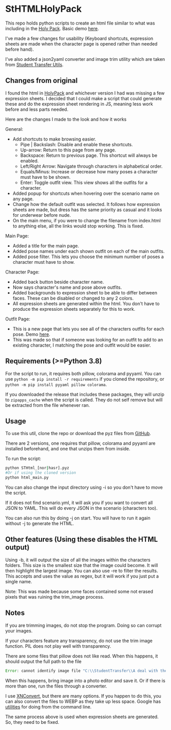 # StHTMLHolyPack

This repo holds python scripts to create an html file similar to what was including in the [Holy Pack](https://www.tfgames.site/phpbb3/viewtopic.php?f=72&t=15688). Basic demo [here](https://coreman14.github.io/StHTMLHolyPack/).

I've made a few changes for usability (Keyboard shortcuts, expression sheets are made when the character page is opened rather than needed before hand).

I've also added a json2yaml converter and image trim utility which are taken from [Student Transfer Utils](https://utils.student-transfer.com).

## Changes from original

I found the html in [HolyPack](https://www.tfgames.site/phpbb3/viewtopic.php?f=72&t=15688) and whichever version I had was missing a few expression sheets. I decided  that I could make a script that could generate these and do the expression sheet rendering in JS, meaning less work before and less parts needed.

Here are the changes I made to the look and how it works

General:
-   Add shortcuts to make browsing easier.
    - Pipe | Backslash: Disable and enable these shortcuts.
    - Up-arrow: Return to this page from any page.
    - Backspace: Return to previous page. This shortcut will always be enabled.
    - Left/Right Arrow: Navigate through characters in alphabetical order.
    - Equals/Minus: Increase or decrease how many poses a character must have to be shown.
    - Enter: Toggle outfit view. This view shows all the outfits for a character.
-   Added popup for shortcuts when hovering over the scenario name on any page.
-   Change how the default outfit was selected. It follows how expression sheets are made, but dress has the same priority as casual and it looks for underwear before nude.
-   On the main menu, if you were to change the filename from index.html to anything else, all the links would stop working. This is fixed.

Main Page:

-   Added a title for the main page.
-   Added pose names under each shown outfit on each of the main outfits.
-   Added pose filter. This lets you choose the minimum number of poses a character must have to show.

Character Page:

-   Added back button beside character name.
-   Now says character's name and pose above outfits.
-   Added backgrounds to expression sheet to be able to differ between faces. These can be disabled or changed to any 2 colors.
-   All expression sheets are generated within the html. You don't have to produce the expression sheets separately for this to work.

Outfit Page:

- This is a new page that lets you see all of the characters outfits for each pose. Demo [here](https://coreman14.github.io/StHTMLHolyPack/?outfitview=1).
- This was made so that if someone was looking for an outfit to add to an existing character, I matching the pose and outfit would be easier.

## Requirements (>=Python 3.8)

For the script to run, it requires both pillow, colorama and pyyaml. You can use `python -m pip install -r requirements` if you cloned the repository, or `python -m pip install pyyaml pillow colorama`.

If you downloaded the release that includes these packages, they will unzip to `zipapps_cache` when the script is called. They do not self remove but will be extracted from the file whenever ran.

## Usage

To use this util, clone the repo or download the pyz files from [GitHub](https://github.com/coreman14/StHTMLHolyPack).

There are 2 versions, one requires that pillow, colorama and pyyaml are installed beforehand, and one that unzips them from inside.

To run the script:

```bash
python STHtml_[nor|hasr].pyz
#Or if using the cloned version
python html_main.py
```

You can also change the input directory using -i so you don't have to move the script.

If it does not find scenario.yml, it will ask you if you want to convert all JSON to YAML. This will do every JSON in the scenario (characters too).

You can also run this by doing -j on start. You will have to run it again without -j to generate the HTML.

## Other features (Using these disables the HTML output)

Using -b, it will output the size of all the images within the characters folders. This size is the smallest size that the image could become. It will then highlight the largest image. You can also use -re to filter the results. This accepts and uses the value as regex, but it will work if you just put a single name.

Note: This was made because some faces contained some not erased pixels that was ruining the trim_image process.

## Notes

If you are trimming images, do not stop the program. Doing so can corrupt your images.

If your characters feature any transparency, do not use the trim image function. PIL does not play well with transparency.

There are some files that pillow does not like read. When this happens, it should output the full path to the file

```js
Error: cannot identify image file "C:\\StudentTransfer\\A deal with the devil\\characters\\corneliasaya\\a\\faces\\face\\0.png". Please convert the file to png or webp.
```

When this happens, bring image into a photo editor and save it. Or if there is more than one, run the files through a converter.

I use [XNConvert](https://www.xnview.com/en/xnconvert/link), but there are many options. If you happen to do this, you can also convert the files to WEBP as they take up less space. Google has [utilities](https://developers.google.com/speed/webp/docs/precompiled) for doing from the command line.

The same process above is used when expression sheets are generated. So, they need to be fixed.
